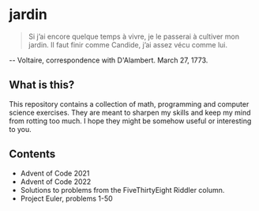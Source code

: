 # jardin

> Si j’ai encore quelque temps à vivre, je le passerai à cultiver mon jardin. Il faut finir comme Candide, j’ai assez vécu comme lui.

-- Voltaire, correspondence with D'Alambert. March 27, 1773.

## What is this?
This repository contains a collection of math, programming and computer science exercises. They are meant to sharpen my skills and keep my mind from rotting too much. I hope they might be somehow useful or interesting to you.

## Contents
- Advent of Code 2021
- Advent of Code 2022
- Solutions to problems from the FiveThirtyEight Riddler column.
- Project Euler, problems 1-50